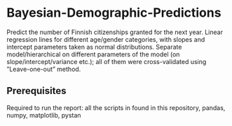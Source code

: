 # Bayesian-Demographic-Predictions

Predict the number of Finnish citizenships granted for the next year. Linear regression lines for different age/gender categories, with slopes and intercept parameters taken as normal distributions. Separate model/hierarchical on different parameters of the model (on slope/intercept/variance etc.); all of them were cross-validated using ”Leave-one-out” method. 

## Prerequisites

Required to run the report: all the scripts in found in this repository, pandas, numpy, matplotlib, pystan


